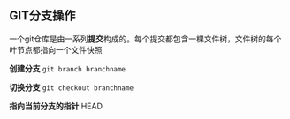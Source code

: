 ## GIT分支操作

一个git仓库是由一系列**提交**构成的。每个提交都包含一棵文件树，文件树的每个叶节点都指向一个文件快照

**创建分支**  `git branch branchname`

**切换分支** `git checkout branchname`

**指向当前分支的指针** HEAD


